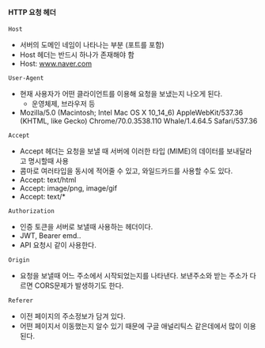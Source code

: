 #### HTTP 요청 헤더
`Host`
- 서버의 도메인 네임이 나타나는 부분 (포트를 포함)
- Host 헤더는 반드시 하나가 존재해야 함
- Host: www.naver.com

`User-Agent`
- 현재 사용자가 어떤 클라이언트를 이용해 요청을 보냈는지 나오게 된다.
    - 운영체제, 브라우저 등
- Mozilla/5.0 (Macintosh; Intel Mac OS X 10_14_6) AppleWebKit/537.36 (KHTML, like Gecko) Chrome/70.0.3538.110 Whale/1.4.64.5 Safari/537.36

`Accept`
- Accept 헤더는 요청을 보낼 때 서버에 이러한 타입 (MIME)의 데이터를 보내달라고 명시할때 사용
- 콤마로 여러타입을 동시에 적어줄 수 있고, 와일드카드를 사용할 수도 있다.
- Accept: text/html
- Accept: image/png, image/gif
- Accept: text/*

`Authorization`
- 인증 토큰을 서버로 보낼때 사용하는 헤더이다.
- JWT, Bearer emd..
- API 요청시 같이 사용한다.

`Origin`
- 요청을 보낼때 어느 주소에서 시작되었는지를 나타낸다. 보낸주소와 받는 주소가 다르면 CORS문제가 발생하기도 한다.

`Referer`
- 이전 페이지의 주소정보가 담겨 있다.
- 어떤 페이지서 이동했는지 알수 있기 때문에 구글 애널리틱스 같은데에서 많이 이용된다.
